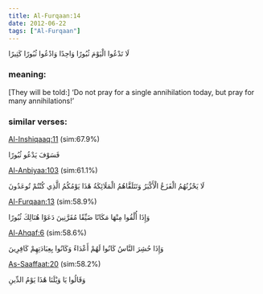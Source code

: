 ```yaml
---
title: Al-Furqaan:14
date: 2012-06-22
tags: ["Al-Furqaan"]
---
```

لَا تَدْعُوا الْيَوْمَ ثُبُورًا وَاحِدًا وَادْعُوا ثُبُورًا كَثِيرًا
### meaning: 
[They will be told:] ‘Do not pray for a single annihilation today, but pray for many annihilations!’
### similar verses: 

[Al-Inshiqaaq:11](/84/11) (sim:67.9%)

فَسَوْفَ يَدْعُو ثُبُورًا

[Al-Anbiyaa:103](/21/103) (sim:61.1%)

لَا يَحْزُنُهُمُ الْفَزَعُ الْأَكْبَرُ وَتَتَلَقَّاهُمُ الْمَلَائِكَةُ هَٰذَا يَوْمُكُمُ الَّذِي كُنْتُمْ تُوعَدُونَ

[Al-Furqaan:13](/25/13) (sim:58.9%)

وَإِذَا أُلْقُوا مِنْهَا مَكَانًا ضَيِّقًا مُقَرَّنِينَ دَعَوْا هُنَالِكَ ثُبُورًا

[Al-Ahqaf:6](/46/6) (sim:58.6%)

وَإِذَا حُشِرَ النَّاسُ كَانُوا لَهُمْ أَعْدَاءً وَكَانُوا بِعِبَادَتِهِمْ كَافِرِينَ

[As-Saaffaat:20](/37/20) (sim:58.2%)

وَقَالُوا يَا وَيْلَنَا هَٰذَا يَوْمُ الدِّينِ
